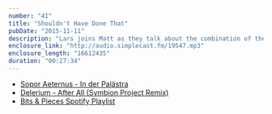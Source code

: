 ```yaml
---
number: "41"
title: "Shouldn't Have Done That"
pubDate: "2015-11-11"
description: "Lars joins Matt as they talk about the combination of the visual and the aural, music tastes in relationships and their Picks of the Week that both could agree on."
enclosure_link: "http://audio.simplecast.fm/19547.mp3"
enclosure_length: "16612435"
duration: "00:27:34"
---
```

- [Sopor Aeternus - In der Palästra](https://www.youtube.com/watch?v=XwsJlUdklmk)
- [Delerium - After All (Symbion Project Remix)](https://soundcloud.com/symbionproject/after-all-symbion-project-remixes-delerium)
- [Bits & Pieces Spotify Playlist](http://open.spotify.com/user/echolox/playlist/4dPhrfmMswEihGsv4ySzVm)
